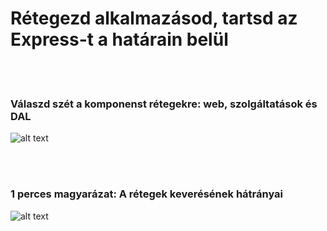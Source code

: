 # Rétegezd alkalmazásod, tartsd az Express-t a határain belül

<br/><br/>

 ### Válaszd szét a komponenst rétegekre: web, szolgáltatások és DAL

![alt text](https://github.com/i0natan/nodebestpractices/blob/master/assets/images/structurebycomponents.PNG "Válaszd szét a komponenst rétegekre")

 <br/><br/>

### 1 perces magyarázat: A rétegek keverésének hátrányai

![alt text](https://github.com/i0natan/nodebestpractices/blob/master/assets/images/keepexpressinweb.gif "A rétegek keverésének hátrányai")
